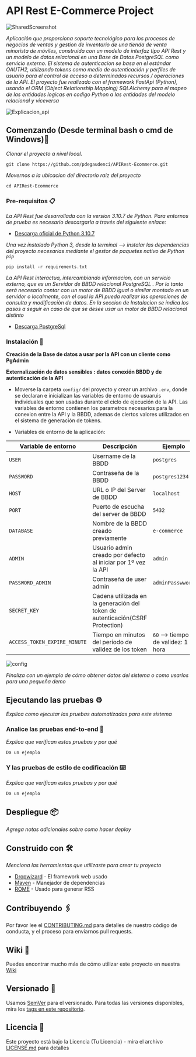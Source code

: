 # API Rest E-Commerce Project
![SharedScreenshot](https://user-images.githubusercontent.com/73450522/208239577-ff8471d0-b196-4c86-80a5-76c1c41a8731.jpg)

_Aplicación que proporciona soporte tecnológico para los procesos de negocios de ventas y gestion de inventario de una tienda de venta minorista de móviles, construida con un modelo de interfaz tipo API Rest y un modelo de datos relacional en una Base de Datos PostgreSQL como servicio externo.
El sistema de autenticacion se basa en el estándar OAUTH2, utilizando tokens como medio de autenticación y perfiles de usuario para el control de acceso a determinados recursos / operaciones de la API.
El proyecto fue realizado con el framework FastApi (Python), usando el ORM (Object Relationship Mapping) SQLAlchemy para el mapeo de las entidades logicas en codigo Python a las entidades del modelo relacional y viceversa_

![Explicacion_api](https://user-images.githubusercontent.com/73450522/208242357-f6cc8dc7-c883-4b67-879d-e6ffe0b30447.jpg)

## Comenzando (Desde terminal bash o cmd de Windows)🚀

_Clonar el proyecto a nivel local._

```
git clone https://github.com/pdegaudenci/APIRest-Ecommerce.git
```

_Movernos a la ubicacion del directorio raiz del proyecto_

```
cd APIRest-Ecommerce
```

### Pre-requisitos 📋

_La API Rest fue desarrollada con la version 3.10.7 de Python. Para entornos de prueba es necesario descargarla a través del siguiente enlace:_

* [Descarga oficial de Python 3.10.7](https://www.python.org/downloads/release/python-3107) 


_Una vez instalado Python 3, desde la terminal --> instalar las dependencias del proyecto necesarias mediante el gestor de paquetes nativo de Python `pip`_

```
pip install -r requirements.txt
```

_La API Rest interactua, intercambiando informacion, con un servicio externo, que es un Servidor de BBDD relacional PostgreSQL . Por lo tanto será necesario contar con un motor de BBDD igual o similar montado en un servidor o localmente, con el cual la API pueda realizar las operaciones de consulta y modificaciòn de datos. En la seccion de Instalacion se indica los pasos a seguir en caso de que se desee usar un motor de BBDD relacional distinto_

* [Descarga PostgreSql](https://www.postgresql.org/download/)

### Instalación 🔧

__Creación de la Base de datos a usar por la API con un cliente como PgAdmin__

__Externalización de datos sensibles : datos conexión BBDD y de autenticación de la API__

* Moverse  la carpeta `config/` del proyecto y crear un archivo `.env`, donde se declaran e inicializan las variables de entorno de usuaruis individuales que son usadas durante el ciclo de ejecución de la API. Las variables de entorno contienen los parametros necesarios para la  conexion entre la API y la BBDD, ademas de ciertos valores utilizados en el sistema de generación de tokens.

* Variables de entorno de la aplicación:

| Variable de entorno              | Descripción                                                                   |       Ejemplo                      |
|----------------------------------|-------------------------------------------------------------------------------|------------------------------------|
| `USER`                           | Username de la BBDD                                                           | `postgres`                         |
| `PASSWORD`                       | Contraseña de la BBDD                                                         | `postgres1234`                     |
| `HOST`                           | URL o IP del Server de BBDD                                                   | `localhost`                        |
| `PORT`                           | Puerto de escucha del server de BBDD                                          | `5432`                             |
| `DATABASE`                       | Nombre de la BBDD creado previamente                                          | `e-commerce`                       |
| `ADMIN`                          | Usuario admin creado por defecto al iniciar por 1º vez la API                 | `admin`                            |
| `PASSWORD_ADMIN`                 | Contraseña de user admin                                                      | `adminPasswword`                   |
| `SECRET_KEY`                     | Cadena utilizada en la generación del token de autenticación(CSRF Protection) |                                    |
| `ACCESS_TOKEN_EXPIRE_MINUTE`     | Tiempo en minutos del periodo de validez de los token                         | `60` --> tiempo de validez: 1 hora |


![config](https://user-images.githubusercontent.com/73450522/208251275-7066fdb2-3d66-40c6-97e3-7381fbce5912.jpg)



_Finaliza con un ejemplo de cómo obtener datos del sistema o como usarlos para una pequeña demo_

## Ejecutando las pruebas ⚙️

_Explica como ejecutar las pruebas automatizadas para este sistema_

### Analice las pruebas end-to-end 🔩

_Explica que verifican estas pruebas y por qué_

```
Da un ejemplo
```

### Y las pruebas de estilo de codificación ⌨️

_Explica que verifican estas pruebas y por qué_

```
Da un ejemplo
```

## Despliegue 📦

_Agrega notas adicionales sobre como hacer deploy_

## Construido con 🛠️

_Menciona las herramientas que utilizaste para crear tu proyecto_

* [Dropwizard](http://www.dropwizard.io/1.0.2/docs/) - El framework web usado
* [Maven](https://maven.apache.org/) - Manejador de dependencias
* [ROME](https://rometools.github.io/rome/) - Usado para generar RSS

## Contribuyendo 🖇️

Por favor lee el [CONTRIBUTING.md](https://gist.github.com/villanuevand/xxxxxx) para detalles de nuestro código de conducta, y el proceso para enviarnos pull requests.

## Wiki 📖

Puedes encontrar mucho más de cómo utilizar este proyecto en nuestra [Wiki](https://github.com/tu/proyecto/wiki)

## Versionado 📌

Usamos [SemVer](http://semver.org/) para el versionado. Para todas las versiones disponibles, mira los [tags en este repositorio](https://github.com/tu/proyecto/tags).


## Licencia 📄

Este proyecto está bajo la Licencia (Tu Licencia) - mira el archivo [LICENSE.md](LICENSE.md) para detalles

